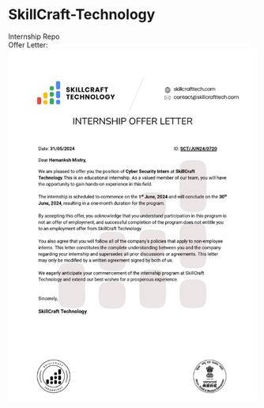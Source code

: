 # SkillCraft-Technology

Internship Repo<br>
Offer Letter:<br>
![Offer Letter](https://github.com/Hemanksh-Mistry/SkillCraft-Technology/blob/main/offer.jpg?raw=true)
